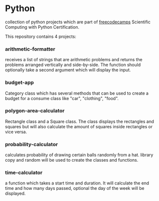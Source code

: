 # Python
collection of python projects which are part of [freecodecamps](https://www.freecodecamp.org/learn/scientific-computing-with-python)  Scientific Computing with Python Certification.

This repository contains 4 projects:

### arithmetic-formatter 

receives a list of strings that are arithmetic problems and returns the problems arranged vertically and side-by-side.
The function should optionally take a second argument which will display the input.

### budget-app

Category class which has several methods that can be used to create a budget for a consume class like "car", "clothing", "food".

### polygon-area-calculator

Rectangle class and a Square class. The class displays the rectangles and squares but will also calculate the amount of squares inside rectangles or vice versa.

### probability-calculator

calculates probability of drawing certain balls randomly from a hat.
library copy and random will be used to create the classes and functions.

### time-calculator

a function which takes a start time and duration. It will calculate the end time and how many days passed, optional the day of the week will be displayed.
